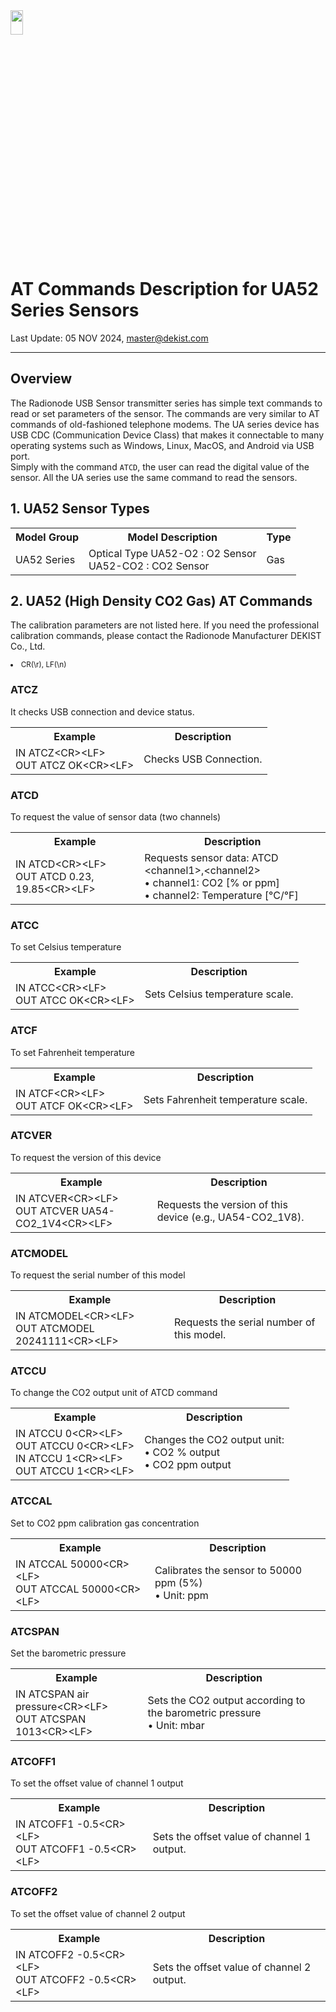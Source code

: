 
<img src="https://github.com/user-attachments/assets/771264bf-60dc-46db-bd62-2f0d790b0e11" width="20%" height="10%">

<body>

<h1>AT Commands Description for UA52 Series Sensors</h1>
<p>Last Update: 05 NOV 2024, <a href="mailto:master@dekist.com">master@dekist.com</a></p>

<hr>

<h2>Overview</h2>
<p>The Radionode USB Sensor transmitter series has simple text commands to read or set parameters of the sensor. The commands are very similar to AT commands of old-fashioned telephone modems. The UA series device has USB CDC (Communication Device Class) that makes it connectable to many operating systems such as Windows, Linux, MacOS, and Android via USB port.<br>
  Simply with the command <code>ATCD</code>, the user can read the digital value of the sensor. All the UA series use the same command to read the sensors.</p>

<h2>1. UA52 Sensor Types</h2>
<table>
    <tr>
        <th>Model Group</th>
        <th>Model Description</th>
        <th>Type</th>
    </tr>
    <tr>
        <td>UA52 Series</td>
        <td>
		Optical Type
		UA52-O2     :  O2 Sensor<br>
		UA52-CO2   :  CO2 Sensor<br>
        </td>
        <td>Gas</td>
    </tr>
</table>

<h2>2. UA52 (High Density CO2 Gas) AT Commands</h2>
<p>The calibration parameters are not listed here. If you need the professional calibration commands, please contact the Radionode Manufacturer DEKIST Co., Ltd.</p>
<li style="font-size: smaller;"> CR(\r), LF(\n)</li>

<h3>ATCZ</h3>
<p>It checks USB connection and device status.</p>
<table>
    <tr>
        <th>Example</th>
        <th>Description</th>
    </tr>
    <tr>
        <td>IN ATCZ&lt;CR&gt;&lt;LF&gt;<br>OUT ATCZ OK&lt;CR&gt;&lt;LF&gt;</td>
        <td>Checks USB Connection.</td>
    </tr>
</table>

<h3>ATCD</h3>
<p>To request the value of sensor data (two channels)</p>
<table>
    <tr>
        <th>Example</th>
        <th>Description</th>
    </tr>
    <tr>
        <td>IN ATCD&lt;CR&gt;&lt;LF&gt;<br>OUT ATCD 0.23, 19.85&lt;CR&gt;&lt;LF&gt;</td>
        <td>Requests sensor data: ATCD &lt;channel1&gt;,&lt;channel2&gt;<br>
            • channel1: CO2 [% or ppm]<br>
            • channel2: Temperature [°C/°F]
        </td>
    </tr>
</table>

<h3>ATCC</h3>
<p>To set Celsius temperature</p>
<table>
    <tr>
        <th>Example</th>
        <th>Description</th>
    </tr>
    <tr>
        <td>IN ATCC&lt;CR&gt;&lt;LF&gt;<br>OUT ATCC OK&lt;CR&gt;&lt;LF&gt;</td>
        <td>Sets Celsius temperature scale.</td>
    </tr>
</table>

<h3>ATCF</h3>
<p>To set Fahrenheit temperature</p>
<table>
    <tr>
        <th>Example</th>
        <th>Description</th>
    </tr>
    <tr>
        <td>IN ATCF&lt;CR&gt;&lt;LF&gt;<br>OUT ATCF OK&lt;CR&gt;&lt;LF&gt;</td>
        <td>Sets Fahrenheit temperature scale.</td>
    </tr>
</table>

<h3>ATCVER</h3>
<p>To request the version of this device</p>
<table>
    <tr>
        <th>Example</th>
        <th>Description</th>
    </tr>
    <tr>
        <td>IN ATCVER&lt;CR&gt;&lt;LF&gt;<br>OUT ATCVER UA54-CO2_1V4&lt;CR&gt;&lt;LF&gt;</td>
        <td>Requests the version of this device (e.g., UA54-CO2_1V8).</td>
    </tr>
</table>

<h3>ATCMODEL</h3>
<p>To request the serial number of this model</p>
<table>
    <tr>
        <th>Example</th>
        <th>Description</th>
    </tr>
    <tr>
        <td>IN ATCMODEL&lt;CR&gt;&lt;LF&gt;<br>OUT ATCMODEL 20241111&lt;CR&gt;&lt;LF&gt;</td>
        <td>Requests the serial number of this model.</td>
    </tr>
</table>

<h3>ATCCU</h3>
<p>To change the CO2 output unit of ATCD command</p>
<table>
    <tr>
        <th>Example</th>
        <th>Description</th>
    </tr>
    <tr>
        <td>IN ATCCU 0&lt;CR&gt;&lt;LF&gt;<br>OUT ATCCU 0&lt;CR&gt;&lt;LF&gt;<br>IN ATCCU 1&lt;CR&gt;&lt;LF&gt;<br>OUT ATCCU 1&lt;CR&gt;&lt;LF&gt;</td>
        <td>Changes the CO2 output unit:<br>
            • CO2 % output<br>
            • CO2 ppm output
        </td>
    </tr>
</table>

<h3>ATCCAL</h3>
<p>Set to CO2 ppm calibration gas concentration</p>
<table>
    <tr>
        <th>Example</th>
        <th>Description</th>
    </tr>
    <tr>
        <td>IN ATCCAL 50000&lt;CR&gt;&lt;LF&gt;<br>OUT ATCCAL 50000&lt;CR&gt;&lt;LF&gt;</td>
        <td>Calibrates the sensor to 50000 ppm (5%)<br>
            • Unit: ppm
        </td>
    </tr>
</table>

<h3>ATCSPAN</h3>
<p>Set the barometric pressure</p>
<table>
    <tr>
        <th>Example</th>
        <th>Description</th>
    </tr>
    <tr>
        <td>IN ATCSPAN air pressure&lt;CR&gt;&lt;LF&gt;<br>OUT ATCSPAN 1013&lt;CR&gt;&lt;LF&gt;</td>
        <td>Sets the CO2 output according to the barometric pressure<br>
            • Unit: mbar
        </td>
    </tr>
</table>

<h3>ATCOFF1</h3>
<p>To set the offset value of channel 1 output</p>
<table>
    <tr>
        <th>Example</th>
        <th>Description</th>
    </tr>
    <tr>
        <td>IN ATCOFF1 -0.5&lt;CR&gt;&lt;LF&gt;<br>OUT ATCOFF1 -0.5&lt;CR&gt;&lt;LF&gt;</td>
        <td>Sets the offset value of channel 1 output.</td>
    </tr>
</table>

<h3>ATCOFF2</h3>
<p>To set the offset value of channel 2 output</p>
<table>
    <tr>
        <th>Example</th>
        <th>Description</th>
    </tr>
    <tr>
        <td>IN ATCOFF2 -0.5&lt;CR&gt;&lt;LF&gt;<br>OUT ATCOFF2 -0.5&lt;CR&gt;&lt;LF&gt;</td>
        <td>Sets the offset value of channel 2 output.</td>
    </tr>
</table>